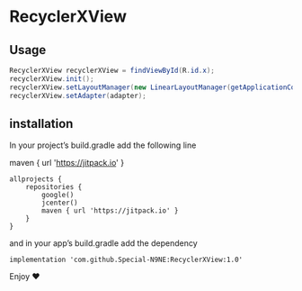 # RecyclerXView

## Usage 

```java
RecyclerXView recyclerXView = findViewById(R.id.x);
recyclerXView.init();
recyclerXView.setLayoutManager(new LinearLayoutManager(getApplicationContext(),LinearLayoutManager.VERTICAL, false));
recyclerXView.setAdapter(adapter);

```
## installation

In your project’s build.gradle add the following line

maven { url 'https://jitpack.io' }

```
allprojects {
    repositories {
        google()
        jcenter()
        maven { url 'https://jitpack.io' }
    }
}
```
and in your app’s build.gradle add the dependency
```
implementation 'com.github.Special-N9NE:RecyclerXView:1.0'
```
Enjoy :heart:
